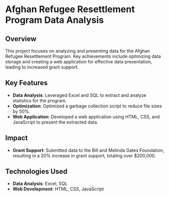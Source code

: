 <html lang="en">
<h1>Afghan Refugee Resettlement Program Data Analysis</h1>
    
<h2>Overview</h2>
<p>This project focuses on analyzing and presenting data for the Afghan Refugee Resettlement Program. Key achievements include optimizing data storage and creating a web application for effective data presentation, leading to increased grant support.</p>
<h2>Key Features</h2>
<ul>
  <li><strong>Data Analysis</strong>: Leveraged Excel and SQL to extract and analyze statistics for the program.</li>
  <li><strong>Optimization</strong>: Optimized a garbage collection script to reduce file sizes by 50%.</li>
  <li><strong>Web Application</strong>: Developed a web application using HTML, CSS, and JavaScript to present the extracted data.</li>
</ul>
    
<h2>Impact</h2>
  <ul>
     <li><strong>Grant Support</strong>: Submitted data to the Bill and Melinda Gates Foundation, resulting in a 20% increase in grant support, totaling over $200,000.</li>
</ul>
    
<h2>Technologies Used</h2>
  <ul>
     <li><strong>Data Analysis</strong>: Excel, SQL</li>
     <li><strong>Web Development</strong>: HTML, CSS, JavaScript</li>
</ul>
    
</html>
